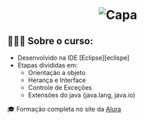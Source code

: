 <h1 align="center">
    <img alt="Capa" title="#Capa" src="https://github.com/Lacivitaa/Alura-Java-Course/blob/master/capa-alura.png" />
</h1>

## 👨🏻‍💻 Sobre o curso:
- Desenvolvido na IDE [Eclipse][eclispe]
- Etapas divididas em:
  - Orientação a objeto
  - Herança e Interface
  - Controle de Exceções
  - Extensões do java (java.lang, java.io)
  
 🎓 Formação completa no site da [Alura](https://www.alura.com.br/)

